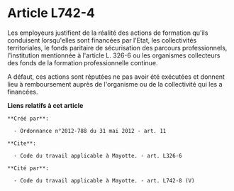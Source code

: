 # Article L742-4

Les employeurs justifient de la réalité des actions de formation qu'ils conduisent lorsqu'elles sont financées par l'Etat,
les collectivités territoriales, le fonds paritaire de sécurisation des parcours professionnels, l'institution mentionnée à
l'article L. 326-6 ou les organismes collecteurs des fonds de la formation professionnelle continue. 

A défaut, ces actions sont réputées ne pas avoir été exécutées et donnent lieu à remboursement auprès de l'organisme ou de la
collectivité qui les a financées.

**Liens relatifs à cet article**

	**Créé par**:

	  - Ordonnance n°2012-788 du 31 mai 2012 - art. 11

	**Cite**:

	  - Code du travail applicable à Mayotte. - art. L326-6

	**Cité par**:

	  - Code du travail applicable à Mayotte. - art. L742-8 (V)
